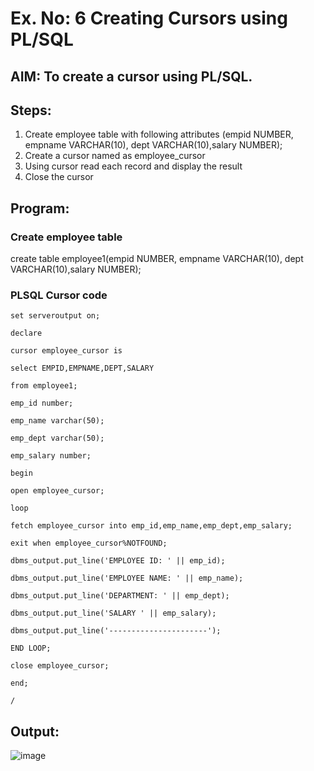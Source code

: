 # Ex. No: 6 Creating Cursors using PL/SQL

## AIM: To create a cursor using PL/SQL.

## Steps:
1. Create employee table with following attributes (empid NUMBER, empname VARCHAR(10), dept VARCHAR(10),salary NUMBER);
2. Create a cursor named as employee_cursor
3. Using cursor read each record and display the result
4. Close the cursor

## Program:

### Create employee table

create table employee1(empid NUMBER, empname VARCHAR(10), dept VARCHAR(10),salary NUMBER);

### PLSQL Cursor code
```
set serveroutput on;

declare

cursor employee_cursor is

select EMPID,EMPNAME,DEPT,SALARY

from employee1;

emp_id number;

emp_name varchar(50);

emp_dept varchar(50);

emp_salary number;

begin

open employee_cursor;

loop

fetch employee_cursor into emp_id,emp_name,emp_dept,emp_salary;

exit when employee_cursor%NOTFOUND;

dbms_output.put_line('EMPLOYEE ID: ' || emp_id);

dbms_output.put_line('EMPLOYEE NAME: ' || emp_name);

dbms_output.put_line('DEPARTMENT: ' || emp_dept);

dbms_output.put_line('SALARY ' || emp_salary);

dbms_output.put_line('----------------------');

END LOOP;

close employee_cursor;

end;

/
```
## Output:
![image](https://github.com/Anandanaruvi/Ex-no-6-Creating-Cursors-using-PL-SQL/assets/120443233/6a35e7b4-c474-4350-982d-7eb5674dee59)
